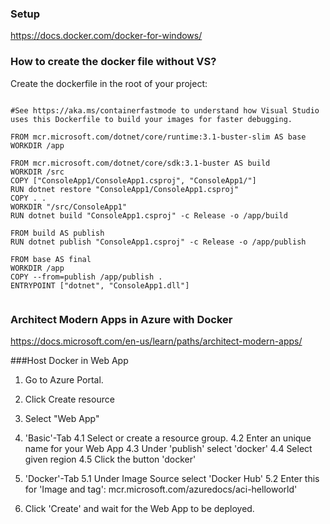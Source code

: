 ### Setup
https://docs.docker.com/docker-for-windows/


### How to create the docker file without VS?

Create the dockerfile in the root of your project:

~~~

#See https://aka.ms/containerfastmode to understand how Visual Studio uses this Dockerfile to build your images for faster debugging.

FROM mcr.microsoft.com/dotnet/core/runtime:3.1-buster-slim AS base
WORKDIR /app

FROM mcr.microsoft.com/dotnet/core/sdk:3.1-buster AS build
WORKDIR /src
COPY ["ConsoleApp1/ConsoleApp1.csproj", "ConsoleApp1/"]
RUN dotnet restore "ConsoleApp1/ConsoleApp1.csproj"
COPY . .
WORKDIR "/src/ConsoleApp1"
RUN dotnet build "ConsoleApp1.csproj" -c Release -o /app/build

FROM build AS publish
RUN dotnet publish "ConsoleApp1.csproj" -c Release -o /app/publish

FROM base AS final
WORKDIR /app
COPY --from=publish /app/publish .
ENTRYPOINT ["dotnet", "ConsoleApp1.dll"]


~~~

### Architect Modern Apps in Azure with Docker
https://docs.microsoft.com/en-us/learn/paths/architect-modern-apps/

###Host Docker in Web App
1. Go to Azure Portal.
2. Click Create resource
3. Select "Web App"

4. 'Basic'-Tab
4.1 Select or create a resource group.
4.2 Enter an unique name for your Web App
4.3 Under 'publish' select 'docker'
4.4 Select given region
4.5 Click the button 'docker'

5. 'Docker'-Tab
5.1 Under Image Source select 'Docker Hub'
5.2 Enter this for 'Image and tag': mcr.microsoft.com/azuredocs/aci-helloworld'

6. Click 'Create' and wait for the Web App to be deployed.